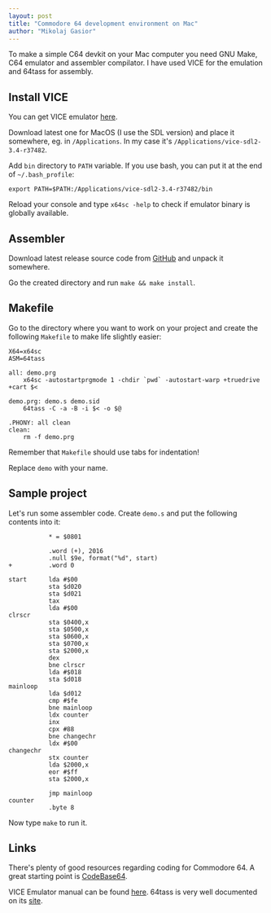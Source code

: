 ```yaml
---
layout: post
title: "Commodore 64 development environment on Mac"
author: "Mikolaj Gasior"
---
```


To make a simple C64 devkit on your Mac computer you need GNU Make, C64
emulator and assembler compilator. I have used VICE for the emulation and
64tass for assembly.

## Install VICE
You can get VICE emulator 
[here](https://vice-emu.sourceforge.io/index.html#download).

Download latest one for MacOS (I use the SDL version) and place it somewhere,
eg. in `/Applications`. In my case it's `/Applications/vice-sdl2-3.4-r37482`.

Add `bin` directory to `PATH` variable. If you use bash, you can put it at the
end of `~/.bash_profile`:

```
export PATH=$PATH:/Applications/vice-sdl2-3.4-r37482/bin
```

Reload your console and type `x64sc -help` to check if emulator binary is 
globally available.

## Assembler
Download latest release source code from 
[GitHub](https://github.com/irmen/64tass/releases) and unpack it somewhere.

Go the created directory and run `make && make install`.

## Makefile
Go to the directory where you want to work on your project and create the
following `Makefile` to make life slightly easier:

```
X64=x64sc
ASM=64tass

all: demo.prg
    x64sc -autostartprgmode 1 -chdir `pwd` -autostart-warp +truedrive +cart $<

demo.prg: demo.s demo.sid
    64tass -C -a -B -i $< -o $@

.PHONY: all clean
clean:
    rm -f demo.prg
```

Remember that `Makefile` should use tabs for indentation!

Replace `demo` with your name.

## Sample project
Let's run some assembler code. Create `demo.s` and put the following
contents into it:

```
           * = $0801

           .word (+), 2016
           .null $9e, format("%d", start)
+          .word 0

start      lda #$00
           sta $d020
           sta $d021
           tax
           lda #$00
clrscr
           sta $0400,x
           sta $0500,x
           sta $0600,x
           sta $0700,x
           sta $2000,x
           dex
           bne clrscr
           lda #$018
           sta $d018
mainloop
           lda $d012
           cmp #$fe
           bne mainloop
           ldx counter
           inx
           cpx #88
           bne changechr
           ldx #$00
changechr
           stx counter
           lda $2000,x
           eor #$ff
           sta $2000,x

           jmp mainloop
counter
           .byte 8
```

Now type `make` to run it.

## Links
There's plenty of good resources regarding coding for Commodore 64. A great
starting point is [CodeBase64](https://www.codebase64.org).

VICE Emulator manual can be found [here](https://vice-emu.sourceforge.io/vice_toc.html).
64tass is very well documented on its [site](http://tass64.sourceforge.net/).

